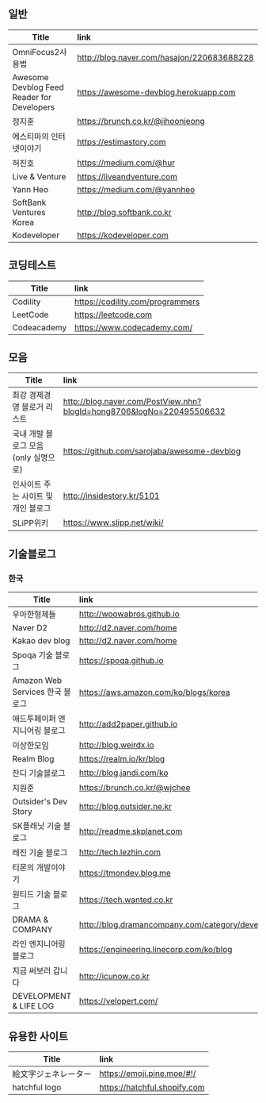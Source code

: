 ## 일반
| Title | link |
| ------------- |:-------------|
| OmniFocus2사용법 | http://blog.naver.com/hasajon/220683688228 |
| Awesome Devblog Feed Reader for Developers | https://awesome-devblog.herokuapp.com |
| 정지훈 | https://brunch.co.kr/@jihoonjeong |
| 에스티마의 인터넷이야기 | https://estimastory.com |
| 허진호 | https://medium.com/@hur |
| Live & Venture | https://liveandventure.com |
| Yann Heo | https://medium.com/@yannheo |
| SoftBank Ventures Korea | http://blog.softbank.co.kr |
| Kodeveloper | https://kodeveloper.com |

## 코딩테스트
| Title | link |
| ------------- |:-------------|
| Codility | https://codility.com/programmers |
| LeetCode | https://leetcode.com |
| Codeacademy | https://www.codecademy.com/ |

## 모음
| Title | link |
| ------------- |:-------------|
| 최강 경제경영 블로거 리스트 | http://blog.naver.com/PostView.nhn?blogId=hong8706&logNo=220495506632 |
| 국내 개발 블로그 모음(only 실명으로) | https://github.com/sarojaba/awesome-devblog |
| 인사이트 주는 사이트 및 개인 블로그 | http://insidestory.kr/5101 |
| SLiPP위키 | https://www.slipp.net/wiki/ |


## 기술블로그
### 한국
| Title | link |
| ------------- |:-------------|
| 우아한형제들 | http://woowabros.github.io |
| Naver D2 | http://d2.naver.com/home |
| Kakao dev blog | http://d2.naver.com/home |
| Spoqa 기술 블로그 | https://spoqa.github.io |
| Amazon Web Services 한국 블로그 | https://aws.amazon.com/ko/blogs/korea |
| 애드투페이퍼 엔지니어링 블로그 | http://add2paper.github.io |
| 이상한모임 | http://blog.weirdx.io |
| Realm Blog | https://realm.io/kr/blog |
| 잔디 기술블로그 | http://blog.jandi.com/ko |
| 지원준 | https://brunch.co.kr/@wjchee |
| Outsider's Dev Story | http://blog.outsider.ne.kr |
| SK플래닛 기술 블로그 | http://readme.skplanet.com |
| 레진 기술 블로그 | http://tech.lezhin.com |
| 티몬의 개발이야기 | https://tmondev.blog.me |
| 원티드 기술 블로그 | https://tech.wanted.co.kr |
| DRAMA & COMPANY | http://blog.dramancompany.com/category/develop |
| 라인 엔지니어링 블로그 | https://engineering.linecorp.com/ko/blog |
| 지금 써보러 갑니다 | http://icunow.co.kr |
| DEVELOPMENT & LIFE LOG | https://velopert.com/ |


## 유용한 사이트
| Title | link |
| ------------- |:-------------|
| 絵文字ジェネレーター | https://emoji.pine.moe/#!/ |
| hatchful logo | https://hatchful.shopify.com |




